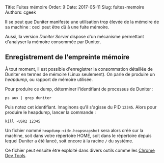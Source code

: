 Title: Fuites mémoire
Order: 9
Date: 2017-05-11
Slug: fuites-memoire
Authors: cgeek

Il se peut que Duniter manifeste une utilisation trop élevée de la mémoire de sa machine : ceci peut être dû à une fuite mémoire.

Aussi, la version *Duniter Server* dispose d'un mécanisme permettant d'analyser la mémoire consommée par Duniter.

## Enregistrement de l'empreinte mémoire

À tout moment, il est possible d'enregistrer la consommation détaillée de Duniter en termes de mémoire (Linux seulement). On parle de produire un *heapdump*, ou rapport de mémoire utilisée.

Pour produire ce dump, déterminer l'identifiant de processus de Duniter :

    ps aux | grep duniter
    
Puis notez cet identifiant. Imaginons qu'il s'agisse du PID `12345`. Alors pour produire le heapdump, lancer la commande : 

    kill -USR2 12345
    
Un fichier nommé `heapdump-<id>.heapsnapshot` sera alors créé sur la machine, soit dans votre répertoire HOME, soit dans le répertoire depuis lequel Duniter a été lancé, soit encore à la racine `/` du système.

Ce fichier peut ensuite être exploité dans divers outils comme les [Chrome Dev Tools](https://developer.chrome.com/devtools).
